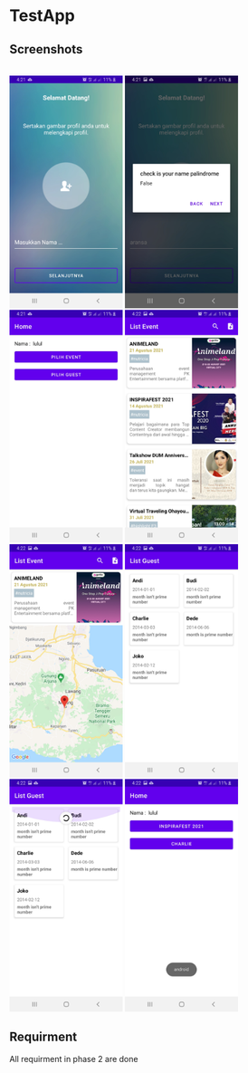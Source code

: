 # TestApp

## Screenshots
<br>
<img src="screenshots/screenshot_1.jpg" width = 200>
<img src="screenshots/screenshot_2.jpg" width = 200>
<img src="screenshots/screenshot_4.jpg" width = 200>
<img src="screenshots/screenshot_5.jpg" width = 200>
<img src="screenshots/screenshot_6.jpg" width = 200>
<img src="screenshots/screenshot_7.jpg" width = 200>
<img src="screenshots/screenshot_8.jpg" width = 200>
<img src="screenshots/screenshot_9.jpg" width = 200>

## Requirment

All requirment in phase 2 are done